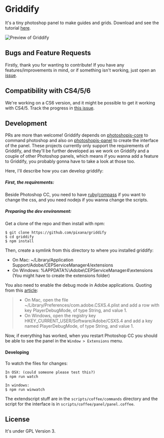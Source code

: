 # Griddify

It's a tiny photoshop panel to make guides and grids. Download and see the tutorial [here](http://gelobi.org/griddify).

![Preview of Griddify](https://github.com/pixana/griddify/raw/master/docs/images/preview.png)

## Bugs and Feature Requests

Firstly, thank you for wanting to contribute! If you have any features/improvements in mind, or if something isn't working, just open an [issue](./issues).

## Compatibility with CS4/5/6

We're working on a CS6 version, and it might be possible to get it working with CS4/5. Track the progress in [this issue](https://github.com/pixana/griddify/issues/4).

## Development

PRs are more than welcome! Griddify depends on [photoshopjs-core](https://github.com/AriaMinaei/photoshopjs-core) to command photoshop and also on [photoshopjs-panel](https://github.com/AriaMinaei/photoshopjs-panel) to create the interface of the panel. These projects currently only support the requirements of Griddify, and they'll be further developed as we work on Griddify and a couple of other Photoshop panels, which means if you wanna add a feature to Griddify, you probably gonna have to take a look at those too.

Here, I'll describe how you can develop griddify:

##### First, the requirements:

Beside Photoshop CC, you need to have [ruby](https://www.ruby-lang.org)/[compass](http://compass-style.org) if you want to change the css, and you need nodejs if you wanna change the scripts.

##### Preparing the dev environment:

Get a clone of the repo and then install with npm:
```
$ git clone https://github.com/pixana/griddify
$ cd griddify
$ npm install
```

Then, create a symlink from this directory to where you installed griddify:
* On Mac: ~/Library/Application Support/Adobe/CEPServiceManager4/extensions
* On Windows: %APPDATA%\Adobe\CEPServiceManager4\extensions (You might have to create the extensions folder)

You also need to enable the debug mode in Adobe applications. Quoting from this [article](http://www.adobe.com/devnet/creativesuite/articles/a-short-guide-to-HTML5-extensions.html):

> * On Mac, open the file ~/Library/Preferences/com.adobe.CSXS.4.plist and add a row with key PlayerDebugMode, of type String, and value 1.
> * On Windows, open the registry key HKEY_CURRENT_USER/Software/Adobe/CSXS.4 and add a key named PlayerDebugMode, of type String, and value 1.

Now, if everything has worked, when you restart Photoshop CC you should be able to see the panel in the `Window > Extensions` menu.

#### Developing

To watch the files for changes:
```
In OSX: (could someone please test this?)
$ npm run watch

In windows:
$ npm run winwatch
```

The extendscript stuff are in the `scripts/coffee/commands` directory and the script for the interface is in `scripts/coffee/panel/panel.coffee`.

## License

It's under GPL Version 3.